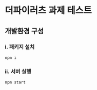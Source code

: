 # 더파이러츠 과제 테스트

## 개발환경 구성

### i. 패키지 설치

```shell script
npm i
```

### ii. 서버 실행

```shell script
npm start
```
